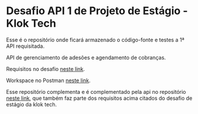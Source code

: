 # Desafio API 1 de Projeto de Estágio - Klok Tech

Esse é o repositório onde ficará armazenado o código-fonte e testes a 1ª API requisitada.

API de gerenciamento de adesões e agendamento de cobranças.

Requisitos no desafio [neste link](estagio-dev-klok-tech.pdf).

Workspace no Postman [neste link](https://www.postman.com/filipefariasc/workspace/desafio-klok-tech-estagio-api-1).

Esse repositório complementa e é complementado pela api no repositório [neste link](https://github.com/FilipeFariasC/desafio_estagio_klok_api_2), que também faz parte dos requisitos acima citados do desafio de estágio da klok tech.
